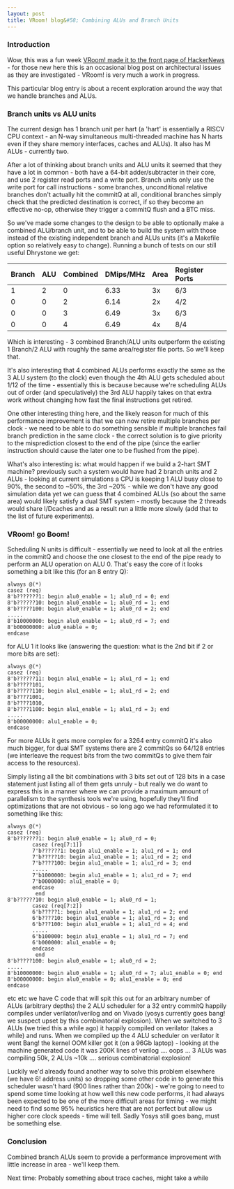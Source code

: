 ```yaml
---
layout: post
title: VRoom! blog&#58; Combining ALUs and Branch Units
---
```


### Introduction

Wow, this was a fun week <a href="https://news.ycombinator.com/item?id=30755716">VRoom! made it to the front page of HackerNews</a> - for those new here this is an occasional blog post on architectural issues as
they are investigated - VRoom! is very much a work in progress.

This particular blog entry is about a recent exploration around the way that we handle branches
and ALUs.

### Branch units vs ALU units

The current design has 1 branch unit per hart (a 'hart' is essentially a RISCV CPU
context - an N-way simultaneous multi-threaded machine has N harts even if they share
memory interfaces, caches and ALUs). It also has M ALUs - currently two.

After a lot of thinking about branch units and ALU units it seemed that they have a lot in
common - both have a 64-bit adder/subtracter in their core, and use 2 register read ports and
a write port. Branch units only use the write port for call instructions - some branches, unconditional
relative branches don't actually hit the commitQ at all, conditional branches simply check that the
predicted destination is correct, if so they become an effective no-op, otherwise they
trigger a commitQ flush and a BTC miss.

So we've made some changes to the design to be able to optionally make a combined ALU/branch unit,
and to be able to build the system with those instead of the existing independent branch and ALUs units
(it's a Makefile option so relatively easy to change). Running a bunch of tests on our still
useful Dhrystone we get:


| Branch | ALU | Combined | DMips/MHz | Area | Register Ports |
|:------ |:--- |:-------- |:--------- |:---- |:-------------- |
| 1      | 2   | 0        | 6.33      | 3x   | 6/3            |2022-03-25-combined-branches.md
| 0      | 0   | 2        | 6.14      | 2x   | 4/2            |
| 0      | 0   | 3        | 6.49      | 3x   | 6/3            |
| 0      | 0   | 4        | 6.49      | 4x   | 8/4            |

Which is interesting - 3 combined Branch/ALU units outperform the existing 1 Branch/2 ALU with
roughly the same area/register file ports. So we'll keep that.

It's also interesting that 4 combined ALUs performs exactly the same as the 3 ALU system (to the clock) even
though the 4th ALU gets scheduled about 1/12 of the time - essentially this is because because we're scheduling ALUs
out of order (and speculatively) the 3rd ALU happily takes on that extra work without changing how fast the
final instructions get retired. 

One other interesting thing here, and the likely reason for much of this performance improvement is
that we can now retire multiple branches per clock - we need to be able to do something sensible if
multiple branches fail branch prediction in the same clock - the correct solution is to give priority
to the misprediction closest to the end of the pipe (since the earlier instruction should cause the later one
to be flushed from the pipe).

What's also interesting is: what would happen if we build a 2-hart SMT machine? previously such a system
would have had 2 branch units and 2 ALUs - looking at current simulations a CPU is keeping 1 ALU busy
close to 90%, the second to ~50%, the 3rd ~20% - while we don't have any good simulation data yet we
can guess that 4 combined ALUs (so about the same area) would likely satisfy a dual SMT system - mostly
because the 2 threads
would share I/Dcaches and as a result run a little more slowly (add that to the list of future
experiments).

### VRoom! go Boom!

Scheduling N units is difficult - essentially we need to look at all the entries in the commitQ and
choose the one closest to the end of the pipe ready to perform an ALU operation on ALU 0. That's easy
the core of it looks something a bit like this (for an 8 entry Q): 

	always @(*)
	casez (req) 
	8'b???????1: begin alu0_enable = 1; alu0_rd = 0; end
	8'b??????10: begin alu0_enable = 1; alu0_rd = 1; end
	8'b?????100: begin alu0_enable = 1; alu0_rd = 2; end
	.....
	8'b10000000: begin alu0_enable = 1; alu0_rd = 7; end
	8'b00000000: alu0_enable = 0;
	endcase

for ALU 1 it looks like (answering the question: what is the 2nd bit if 2 or more bits are set):

	always @(*)
	casez (req) 
	8'b??????11: begin alu1_enable = 1; alu1_rd = 1; end
	8'b?????101,
	8'b?????110: begin alu1_enable = 1; alu1_rd = 2; end
	8'b????1001,
	8'b????1010,
	8'b????1100: begin alu1_enable = 1; alu1_rd = 3; end
	.....
	8'b00000000: alu1_enable = 0;
	endcase

For more ALUs it gets more complex for a 3264 entry commitQ it's also much bigger, for dual
SMT systems there are 2 commitQs so 64/128 entries (we interleave the request bits from the
two commitQs to give them fair access to the resources).

Simply listing all the bit combinations with 3 bits set out of 128 bits in a case statement
just listing all of them gets unruly - but really we do want to express this in a manner
where we can provide a maximum amount of parallelism to the synthesis tools we're using, hopefully
they'll find optimizations that are not obvious - so long ago we had reformulated it
to something like this:

	always @(*)
	casez (req) 
	8'b???????1: begin alu0_enable = 1; alu0_rd = 0;
			casez (req[7:1]) 
			7'b??????1: begin alu1_enable = 1; alu1_rd = 1; end
			7'b?????10: begin alu1_enable = 1; alu1_rd = 2; end
			7'b????100: begin alu1_enable = 1; alu1_rd = 3; end
			.....
			7'b1000000: begin alu1_enable = 1; alu1_rd = 7; end
			7'b0000000: alu1_enable = 0;
			endcase
		     end
	8'b??????10: begin alu0_enable = 1; alu0_rd = 1; 
			casez (req[7:2]) 
			6'b?????1: begin alu1_enable = 1; alu1_rd = 2; end
			6'b????10: begin alu1_enable = 1; alu1_rd = 3; end
			6'b???100: begin alu1_enable = 1; alu1_rd = 4; end
			.....
			6'b100000: begin alu1_enable = 1; alu1_rd = 7; end
			6'b000000: alu1_enable = 0;
			endcase
		     end
	8'b?????100: begin alu0_enable = 1; alu0_rd = 2; 
	.....
	8'b10000000: begin alu0_enable = 1; alu0_rd = 7; alu1_enable = 0; end
	8'b00000000: begin alu0_enable = 0; alu1_enable = 0; end
	endcase

etc etc we have C code that will spit this out for an arbitrary number of ALUs (arbitrary depths)
the 2 ALU scheduler for a 32 entry commitQ happily compiles under verilator/iverilog and on
Vivado (yosys currently goes bang! we suspect upset by this combinatorial explosion). When we switched
to 3 ALUs (we tried this a while ago) it happily compiled on verilator (takes a while) and runs. When
we compiled up the 4 ALU scheduler on verilator it went Bang! the kernel OOM killer got it (on a
96Gb laptop) - looking at the machine generated code it was 200K lines of verilog .... oops ... 3 ALUs
was compiling 50k, 2 ALUs ~10k .... serious combinatorial explosion!

Luckily we'd already found another way to solve this problem elsewhere (we have 6! address units)
so dropping some other code in to generate this scheduler wasn't hard (900 lines rather than 200k) -
we're going to need to
spend some time looking at how well this new code performs, it had always been expected to be
one of the more difficult areas for timing - we might need to find some 95% heuristics here that are
not perfect but allow us higher core clock speeds - time will tell. Sadly Yosys still goes bang, must be something else.

### Conclusion

Combined branch ALUs seem to provide a performance improvement with little increase in area - we'll
keep them.

Next time: Probably something about trace caches, might take a while
